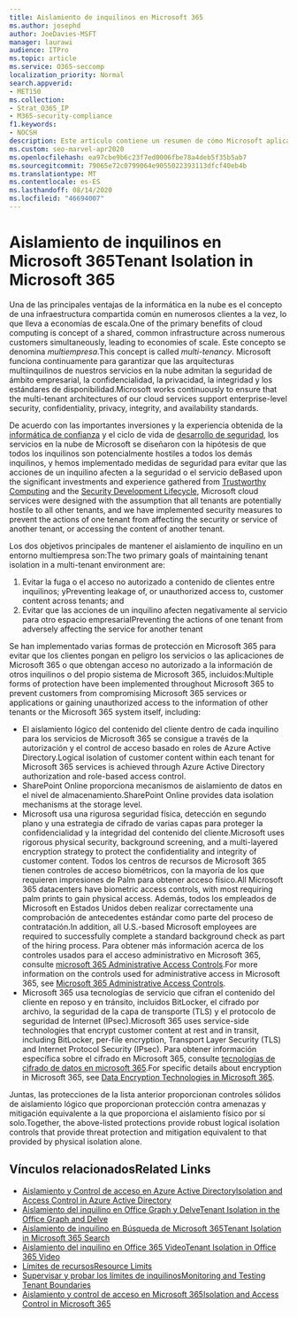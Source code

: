 ```yaml
---
title: Aislamiento de inquilinos en Microsoft 365
ms.author: josephd
author: JoeDavies-MSFT
manager: laurawi
audience: ITPro
ms.topic: article
ms.service: O365-seccomp
localization_priority: Normal
search.appverid:
- MET150
ms.collection:
- Strat_O365_IP
- M365-security-compliance
f1.keywords:
- NOCSH
description: Este artículo contiene un resumen de cómo Microsoft aplica el aislamiento de inquilino en servicios en la nube, como Microsoft 365.
ms.custom: seo-marvel-apr2020
ms.openlocfilehash: ea97cbe9b6c23f7ed0006fbe78a4deb5f35b5ab7
ms.sourcegitcommit: 79065e72c0799064e9055022393113dfcf40eb4b
ms.translationtype: MT
ms.contentlocale: es-ES
ms.lasthandoff: 08/14/2020
ms.locfileid: "46694007"
---
```

# <a name="tenant-isolation-in-microsoft-365"></a><span data-ttu-id="8add4-103">Aislamiento de inquilinos en Microsoft 365</span><span class="sxs-lookup"><span data-stu-id="8add4-103">Tenant Isolation in Microsoft 365</span></span>

<span data-ttu-id="8add4-104">Una de las principales ventajas de la informática en la nube es el concepto de una infraestructura compartida común en numerosos clientes a la vez, lo que lleva a economías de escala.</span><span class="sxs-lookup"><span data-stu-id="8add4-104">One of the primary benefits of cloud computing is concept of a shared, common infrastructure across numerous customers simultaneously, leading to economies of scale.</span></span> <span data-ttu-id="8add4-105">Este concepto se denomina *multiempresa*.</span><span class="sxs-lookup"><span data-stu-id="8add4-105">This concept is called *multi-tenancy*.</span></span> <span data-ttu-id="8add4-106">Microsoft funciona continuamente para garantizar que las arquitecturas multiinquilinos de nuestros servicios en la nube admitan la seguridad de ámbito empresarial, la confidencialidad, la privacidad, la integridad y los estándares de disponibilidad.</span><span class="sxs-lookup"><span data-stu-id="8add4-106">Microsoft works continuously to ensure that the multi-tenant architectures of our cloud services support enterprise-level security, confidentiality, privacy, integrity, and availability standards.</span></span>

<span data-ttu-id="8add4-107">De acuerdo con las importantes inversiones y la experiencia obtenida de la [informática de confianza](https://www.microsoft.com/trust-center) y el ciclo de vida de [desarrollo de seguridad](https://www.microsoft.com/securityengineering/sdl/), los servicios en la nube de Microsoft se diseñaron con la hipótesis de que todos los inquilinos son potencialmente hostiles a todos los demás inquilinos, y hemos implementado medidas de seguridad para evitar que las acciones de un inquilino afecten a la seguridad o el servicio de</span><span class="sxs-lookup"><span data-stu-id="8add4-107">Based upon the significant investments and experience gathered from [Trustworthy Computing](https://www.microsoft.com/trust-center) and the [Security Development Lifecycle](https://www.microsoft.com/securityengineering/sdl/), Microsoft cloud services were designed with the assumption that all tenants are potentially hostile to all other tenants, and we have implemented security measures to prevent the actions of one tenant from affecting the security or service of another tenant, or accessing the content of another tenant.</span></span>

<span data-ttu-id="8add4-108">Los dos objetivos principales de mantener el aislamiento de inquilino en un entorno multiempresa son:</span><span class="sxs-lookup"><span data-stu-id="8add4-108">The two primary goals of maintaining tenant isolation in a multi-tenant environment are:</span></span>

1.    <span data-ttu-id="8add4-109">Evitar la fuga o el acceso no autorizado a contenido de clientes entre inquilinos; y</span><span class="sxs-lookup"><span data-stu-id="8add4-109">Preventing leakage of, or unauthorized access to, customer content across tenants; and</span></span>
2.    <span data-ttu-id="8add4-110">Evitar que las acciones de un inquilino afecten negativamente al servicio para otro espacio empresarial</span><span class="sxs-lookup"><span data-stu-id="8add4-110">Preventing the actions of one tenant from adversely affecting the service for another tenant</span></span>

<span data-ttu-id="8add4-111">Se han implementado varias formas de protección en Microsoft 365 para evitar que los clientes pongan en peligro los servicios o las aplicaciones de Microsoft 365 o que obtengan acceso no autorizado a la información de otros inquilinos o del propio sistema de Microsoft 365, incluidos:</span><span class="sxs-lookup"><span data-stu-id="8add4-111">Multiple forms of protection have been implemented throughout Microsoft 365 to prevent customers from compromising Microsoft 365 services or applications or gaining unauthorized access to the information of other tenants or the Microsoft 365 system itself, including:</span></span>

- <span data-ttu-id="8add4-112">El aislamiento lógico del contenido del cliente dentro de cada inquilino para los servicios de Microsoft 365 se consigue a través de la autorización y el control de acceso basado en roles de Azure Active Directory.</span><span class="sxs-lookup"><span data-stu-id="8add4-112">Logical isolation of customer content within each tenant for Microsoft 365 services is achieved through Azure Active Directory authorization and role-based access control.</span></span>
- <span data-ttu-id="8add4-113">SharePoint Online proporciona mecanismos de aislamiento de datos en el nivel de almacenamiento.</span><span class="sxs-lookup"><span data-stu-id="8add4-113">SharePoint Online provides data isolation mechanisms at the storage level.</span></span>
- <span data-ttu-id="8add4-114">Microsoft usa una rigurosa seguridad física, detección en segundo plano y una estrategia de cifrado de varias capas para proteger la confidencialidad y la integridad del contenido del cliente.</span><span class="sxs-lookup"><span data-stu-id="8add4-114">Microsoft uses rigorous physical security, background screening, and a multi-layered encryption strategy to protect the confidentiality and integrity of customer content.</span></span> <span data-ttu-id="8add4-115">Todos los centros de recursos de Microsoft 365 tienen controles de acceso biométricos, con la mayoría de los que requieren impresiones de Palm para obtener acceso físico.</span><span class="sxs-lookup"><span data-stu-id="8add4-115">All Microsoft 365 datacenters have biometric access controls, with most requiring palm prints to gain physical access.</span></span> <span data-ttu-id="8add4-116">Además, todos los empleados de Microsoft en Estados Unidos deben realizar correctamente una comprobación de antecedentes estándar como parte del proceso de contratación.</span><span class="sxs-lookup"><span data-stu-id="8add4-116">In addition, all U.S.-based Microsoft employees are required to successfully complete a standard background check as part of the hiring process.</span></span> <span data-ttu-id="8add4-117">Para obtener más información acerca de los controles usados para el acceso administrativo en Microsoft 365, consulte [microsoft 365 Administrative Access Controls](microsoft-365-administrative-access-controls-overview.md).</span><span class="sxs-lookup"><span data-stu-id="8add4-117">For more information on the controls used for administrative access in Microsoft 365, see [Microsoft 365 Administrative Access Controls](microsoft-365-administrative-access-controls-overview.md).</span></span>
- <span data-ttu-id="8add4-118">Microsoft 365 usa tecnologías de servicio que cifran el contenido del cliente en reposo y en tránsito, incluidos BitLocker, el cifrado por archivo, la seguridad de la capa de transporte (TLS) y el protocolo de seguridad de Internet (IPsec).</span><span class="sxs-lookup"><span data-stu-id="8add4-118">Microsoft 365 uses service-side technologies that encrypt customer content at rest and in transit, including BitLocker, per-file encryption, Transport Layer Security (TLS) and Internet Protocol Security (IPsec).</span></span> <span data-ttu-id="8add4-119">Para obtener información específica sobre el cifrado en Microsoft 365, consulte [tecnologías de cifrado de datos en microsoft 365](https://docs.microsoft.com/microsoft-365/compliance/office-365-encryption-in-the-microsoft-cloud-overview).</span><span class="sxs-lookup"><span data-stu-id="8add4-119">For specific details about encryption in Microsoft 365, see [Data Encryption Technologies in Microsoft 365](https://docs.microsoft.com/microsoft-365/compliance/office-365-encryption-in-the-microsoft-cloud-overview).</span></span>

<span data-ttu-id="8add4-120">Juntas, las protecciones de la lista anterior proporcionan controles sólidos de aislamiento lógico que proporcionan protección contra amenazas y mitigación equivalente a la que proporciona el aislamiento físico por sí solo.</span><span class="sxs-lookup"><span data-stu-id="8add4-120">Together, the above-listed protections provide robust logical isolation controls that provide threat protection and mitigation equivalent to that provided by physical isolation alone.</span></span>

## <a name="related-links"></a><span data-ttu-id="8add4-121">Vínculos relacionados</span><span class="sxs-lookup"><span data-stu-id="8add4-121">Related Links</span></span>

- [<span data-ttu-id="8add4-122">Aislamiento y Control de acceso en Azure Active Directory</span><span class="sxs-lookup"><span data-stu-id="8add4-122">Isolation and Access Control in Azure Active Directory</span></span>](microsoft-365-isolation-in-azure-active-directory.md)
- [<span data-ttu-id="8add4-123">Aislamiento del inquilino en Office Graph y Delve</span><span class="sxs-lookup"><span data-stu-id="8add4-123">Tenant Isolation in the Office Graph and Delve</span></span>](microsoft-365-isolation-in-graph-and-delve.md)
- [<span data-ttu-id="8add4-124">Aislamiento de inquilino en Búsqueda de Microsoft 365</span><span class="sxs-lookup"><span data-stu-id="8add4-124">Tenant Isolation in Microsoft 365 Search</span></span>](microsoft-365-isolation-in-microsoft-365-search.md)
- [<span data-ttu-id="8add4-125">Aislamiento del inquilino en Office 365 Video</span><span class="sxs-lookup"><span data-stu-id="8add4-125">Tenant Isolation in Office 365 Video</span></span>](microsoft-365-isolation-in-microsoft-365-video.md)
- [<span data-ttu-id="8add4-126">Límites de recursos</span><span class="sxs-lookup"><span data-stu-id="8add4-126">Resource Limits</span></span>](microsoft-365-resource-limits.md)
- [<span data-ttu-id="8add4-127">Supervisar y probar los límites de inquilinos</span><span class="sxs-lookup"><span data-stu-id="8add4-127">Monitoring and Testing Tenant Boundaries</span></span>](microsoft-365-monitoring-and-testing.md)
- [<span data-ttu-id="8add4-128">Aislamiento y control de acceso en Microsoft 365</span><span class="sxs-lookup"><span data-stu-id="8add4-128">Isolation and Access Control in Microsoft 365</span></span>](microsoft-365-isolation-in-microsoft-365.md)
